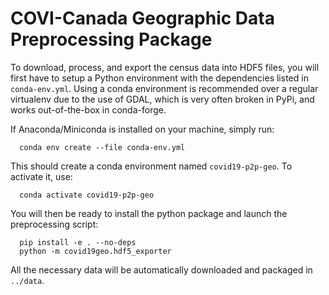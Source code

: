 # COVI-Canada Geographic Data Preprocessing Package

To download, process, and export the census data into HDF5 files, you will first
have to setup a Python environment with the dependencies listed in ``conda-env.yml``.
Using a conda environment is recommended over a regular virtualenv due to the use of
GDAL, which is very often broken in PyPi, and works out-of-the-box in conda-forge.

If Anaconda/Miniconda is installed on your machine, simply run:
```
  conda env create --file conda-env.yml
```
This should create a conda environment named ``covid19-p2p-geo``. To activate it, use:
```
  conda activate covid19-p2p-geo
```
You will then be ready to install the python package and launch the preprocessing script:
```
  pip install -e . --no-deps
  python -m covid19geo.hdf5_exporter
```
All the necessary data will be automatically downloaded and packaged in ``../data``.

